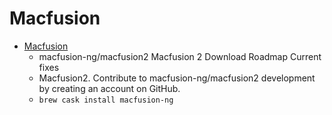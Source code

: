 # Macfusion
- [Macfusion](https://github.com/macfusion-ng/macfusion2/)
  -  macfusion-ng/macfusion2 Macfusion 2 Download Roadmap Current fixes
  - Macfusion2. Contribute to macfusion-ng/macfusion2 development by creating an account on GitHub.
  - `brew cask install macfusion-ng`
